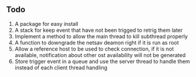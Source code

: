 ## Todo
  1. A package for easy install
  2. A stack for keep event that have not been trigged to retrig them later
  3. Implement a method to allow the main thread to kill subthread properly
  4. A function to downgrade the netsav deamon right if it is run as root
  5. Allow a reference host to be used to check connection, if it is not available, notification about other ost availability will not be generated
  6. Store trigger event in a queue and use the server thread to handle them instead of each client thread handling


